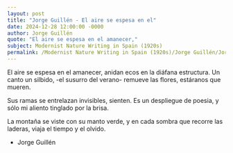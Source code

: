 ```yaml
---
layout: post
title: "Jorge Guillén - El aire se espesa en el"
date: 2024-12-28 12:00:00 -0000
author: Jorge Guillén
quote: "El aire se espesa en el amanecer,"
subject: Modernist Nature Writing in Spain (1920s)
permalink: /Modernist Nature Writing in Spain (1920s)/Jorge Guillén/Jorge Guillén - El aire se espesa en el
---
```


El aire se espesa en el amanecer,
anidan ecos en la diáfana estructura.
Un canto un silbido,
-el susurro del verano-
remueve las flores,
estáranos que mueren.

Sus ramas se entrelazan 
invisibles, sienten. 
Es un despliegue de poesia, 
y sólo mi aliento
tinglado por la brisa.

La montaña se viste
con su manto verde,
y en cada sombra que recorre
las laderas, viaja
el tiempo y el olvido.

- Jorge Guillén
